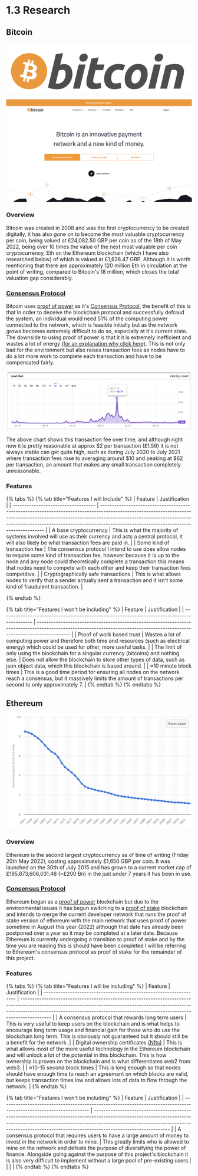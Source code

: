 # 1.3 Research

## Bitcoin

![](<../../.gitbook/assets/image (1) (2) (2).png>)

![The https://bitcoin.org/en/ homepage](<../../.gitbook/assets/image (1) (1) (2) (1).png>)

### Overview

Bitcoin was created in 2008 and was the first cryptocurrency to be created digitally, it has also gone on to become the most valuable cryptocurrency per coin, being valued at £24,082.50 GBP per coin as of the 18th of May 2022, being over 10 times the value of the next most valuable per coin cryptocurrency, Eth on the Ethereum blockchain (which I have also researched below) of which is valued at £1,638.47 GBP. Although it is worth mentioning that there are approximately 120 million Eth in circulation at the point of writing, compared to Bitcoin's 18 million, which closes the total valuation gap considerably.



### [Consensus Protocol](consensus-protocols.md#what-is-a-consensus-protocol)

Bitcoin uses [proof of power](consensus-protocols.md#proof-of-power) as it's [Consensus Protocol](consensus-protocols.md#what-is-a-consensus-protocol), the benefit of this is that in order to deceive the blockchain protocol and successfully defraud the system, an individual would need 51% of the computing power connected to the network, which is feasible initially but as the network grows becomes extremely difficult to do so, especially at it's current state. The downside to using proof of power is that it it is extremely inefficient and wastes a lot of energy [(for an explanation why click here)](consensus-protocols.md#proof-of-power). This is not only bad for the environment but also raises transaction fees as nodes have to do a lot more work to complete each transaction and have to be compensated fairly.

![Bitcoin's USD transaction cost over time](<../../.gitbook/assets/image (3) (1) (1) (1) (1).png>)

The above chart shows this transaction fee over time, and although right now it is pretty reasonable at approx $2 per transaction (£1.59) it is not always stable can get quite high, such as during July 2020 to July 2021 where transaction fees rose to averaging around $10 and peaking at $62 per transaction, an amount that makes any small transaction completely unreasonable.

### Features

{% tabs %}
{% tab title="Features I will Include" %}
| Feature                             | Justification                                                                                                                                                                                                                                                                                    |
| ----------------------------------- | ------------------------------------------------------------------------------------------------------------------------------------------------------------------------------------------------------------------------------------------------------------------------------------------------ |
| A base cryptocurrency               | This is what the majority of systems involved will use as their currency and acts a central protocol, it will also likely be what transaction fees are paid in.                                                                                                                                  |
| Some kind of transaction fee        | The consensus protocol I intend to use does allow nodes to require some kind of transaction fee, however because it is up to the node and any node could theoretically complete a transaction this means that nodes need to compete with each other and keep their transaction fees competitive. |
| Cryptographically safe transactions | This is what allows nodes to verify that a sender actually sent a transaction and it isn't some kind of fraudulent transaction.                                                                                                                                                                  |


{% endtab %}

{% tab title="Features I won't be including" %}
| Feature                                                                                     | Justification                                                                                                                                                              |
| ------------------------------------------------------------------------------------------- | -------------------------------------------------------------------------------------------------------------------------------------------------------------------------- |
| Proof of work based trust                                                                   | Wastes a lot of computing power and therefore both time and resources (such as electrical energy) which could be used for other, more useful tasks.                        |
| The limit of only using the blockchain for a singular currency (bitcoins) and nothing else. | Does not allow the blockchain to store other types of data, such as json object data, which this blockchain is based around.                                               |
| ≈10 minute block times                                                                      | This is a good time period for ensuring all nodes on the network reach a consensus, but it massively limits the amount of transactions per second to only approximately 7. |
{% endtab %}
{% endtabs %}

## Ethereum

![The https://ethereum.org/en/ homepage](<../../.gitbook/assets/image (5) (1) (1).png>)

### Overview

Ethereum is the second largest cryptocurrency as of time of writing (Friday 20th May 2022), costing approximately £1,650 GBP per coin. It was launched on the 30th of July 2015 and has grown to a current market cap of £195,873,606,031.48 (\~£200 Bn) in the just under 7 years it has been in use.

### [Consensus Protocol](consensus-protocols.md#what-is-a-consensus-protocol)

Ethereum began as a [proof of power](consensus-protocols.md#proof-of-power) blockchain but due to the environmental issues it has begun switching to a [proof of stake](consensus-protocols.md#proof-of-stake) blockchain and intends to merge the current developer network that runs the proof of stake version of ethereum with the main network that uses proof of power sometime in August this year (2022) although that date has already been postponed over a year so it may be completed at a later date. Because Ethereum is currently undergoing a transition to proof of stake and by the time you are reading this is should have been completed I will be referring to Ethereum's consensus protocol as proof of stake for the remainder of this project.

### Features

{% tabs %}
{% tab title="Features I will be including" %}
| Feature                                                            | Justification                                                                                                                                                                                                                                           |
| ------------------------------------------------------------------ | ------------------------------------------------------------------------------------------------------------------------------------------------------------------------------------------------------------------------------------------------------- |
| A consensus protocol that rewards long term users                  | This is very useful to keep users on the blockchain and is what helps to encourage long term usage and financial gain for those who do use the blockchain long term. This is obviously not guaranteed but it should still be a benefit for the network. |
| Digital ownership certificates [(Nfts)](../../terminology.md#nfts) | This is what allows most of the more useful technology in the Ethereum blockchain and will unlock a lot of the potential in this blockchain. This is how ownership is proven on the blockchain and is what differentiates web2 from web3.               |
| ≈10-15 second block times                                          | This is long enough so that nodes should have enough time to reach an agreement on which blocks are valid, but keeps transaction times low and allows lots of data to flow through the network.                                                         |
{% endtab %}

{% tab title="Features I won't be including" %}
| Feature                                                                                                             | Justification                                                                                                                                                                                                                                                              |
| ------------------------------------------------------------------------------------------------------------------- | -------------------------------------------------------------------------------------------------------------------------------------------------------------------------------------------------------------------------------------------------------------------------- |
| A consensus protocol that requires users to have a large amount of money to invest in the network in order to mine. | This greatly limits who is allowed to mine on the network and defeats the purpose of diversifying the power of finance. Alongside going against the purpose of this project's blockchain it is also very difficult to implement without a large pool of pre-existing users |
|                                                                                                                     |                                                                                                                                                                                                                                                                            |
{% endtab %}
{% endtabs %}
